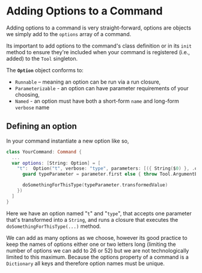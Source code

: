 # Adding Options to a Command

Adding options to a command is very straight-forward, options are objects we simply add to the `options` array of a command.

Its important to add options to the command's class definition or in its `init` method to ensure they're included when your command is registered (i.e., added) to the `Tool` singleton.

The **`Option`** object conforms to:

  * `Runnable` – meaning an option can be run via a run closure,
  * `Parameterizable` - an option can have parameter requirements of your choosing,
  * `Named` - an option must have both a short-form `name` and long-form `verbose` name

## Defining an option
In your command instantiate a new option like so,
``` swift
class YourCommand: Command {
  ...
  var options: [String: Option] = [
    "t":  Option("t", verbose: "type", parameters: [({ String($0) }, .one)], run: { parameter in
      guard typeParameter = parameter.first else { throw Tool.ArgumentError.insuffientParameters(requiredParameters: .one) }

      doSomethingForThisType(typeParameter.transformedValue)
    })
  ]
}
```

Here we have an option named "`t`" and "`type`", that accepts one parameter that's transformed into a `String`, and runs a closure that executes the `doSomethingForThisType(...)` method.

We can add as many options as we choose, however its good practice to keep the names of options either one or two letters long (limiting the number of options we can add to 26 or 52) but we are not technologically limited to this maximum. Because the options property of a command is a `Dictionary` all keys and therefore option names must be unique.
